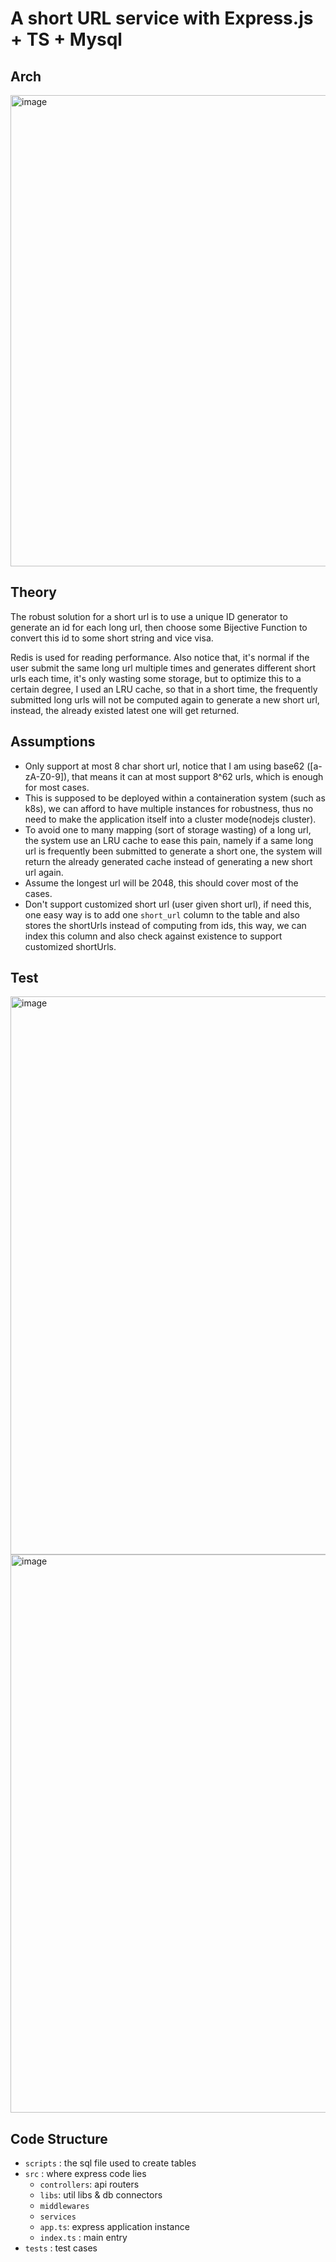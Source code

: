 # A short URL service with Express.js + TS + Mysql

## Arch
<img width="754" alt="image" src="https://user-images.githubusercontent.com/10559010/155990246-090aa958-4022-426c-b8c9-f57197d4ac85.png">

## Theory

The robust solution for a short url is to use a unique ID generator to generate an id for each long url, then choose some Bijective Function to convert this id to some short string and vice visa.

Redis is used for reading performance. Also notice that, it's normal if the user submit the same long url multiple times and generates different short urls each time, it's only wasting some storage, but to optimize this to a certain degree, I used an LRU cache, so that in a short time, the frequently submitted long urls will not be computed again to generate a new short url, instead, the already existed latest one will get returned.

## Assumptions

- Only support at most 8 char short url, notice that I am using base62 ([a-zA-Z0-9]), that means it can at most support 8^62 urls, which is enough for most cases.
- This is supposed to be deployed within a containeration system (such as k8s), we can afford to have multiple instances for robustness, thus no need to make the application itself into a cluster mode(nodejs cluster).
- To avoid one to many mapping (sort of storage wasting) of a long url, the system use an LRU cache to ease this pain, namely if a same long url is frequently been submitted to generate a short one, the system will return the already generated cache instead of generating a new short url again.
- Assume the longest url will be 2048, this should cover most of the cases.
- Don't support customized short url (user given short url), if need this, one easy way is to add one `short_url` column to the table and also stores the shortUrls instead of computing from ids, this way, we can index this column and also check against existence to support customized shortUrls.

## Test
<img width="893" alt="image" src="https://user-images.githubusercontent.com/10559010/155990777-fb233ddb-6629-44a3-9a92-52543fb0cd57.png">
<img width="893" alt="image" src="https://user-images.githubusercontent.com/10559010/155990841-769f7db9-e597-44fd-8158-65ece0f0f6b4.png">


## Code Structure
- `scripts` : the sql file used to create tables
- `src` : where express code lies
  - `controllers`: api routers
  - `libs`: util libs & db connectors
  - `middlewares`
  - `services`
  - `app.ts`: express application instance
  - `index.ts` : main entry
- `tests` : test cases
